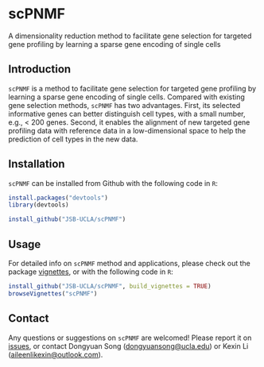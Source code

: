 # scPNMF
A dimensionality reduction method to facilitate gene selection for targeted gene profiling by learning a sparse gene encoding of single cells

## Introduction
`scPNMF` is a method to facilitate gene selection for targeted gene profiling by learning a sparse gene encoding of single cells. Compared with existing gene selection methods, `scPNMF` has two advantages. First, its selected informative genes can better distinguish cell types, with a small number, e.g., < 200 genes. Second, it enables the alignment of new targeted gene profiling data with reference data in a low-dimensional space to help the prediction of cell types in the new data.

## Installation

`scPNMF` can be installed from Github with the following code in `R`:

``` r
install.packages("devtools")
library(devtools)

install_github("JSB-UCLA/scPNMF")
```

## Usage

For detailed info on `scPNMF` method and applications, please check out the package [vignettes](https://htmlpreview.github.io/?https://github.com/JSB-UCLA/Vignettes/blob/master/A%20quick%20start%20of%20PseudotimeDE.html), or with the following code in `R`: 

``` r
install_github("JSB-UCLA/scPNMF", build_vignettes = TRUE)
browseVignettes("scPNMF")
```

## Contact

Any questions or suggestions on `scPNMF` are welcomed! Please report it on [issues](https://github.com/JSB-UCLA/scPNMF/issues), or contact Dongyuan Song (<dongyuansong@ucla.edu>) or Kexin Li (<aileenlikexin@outlook.com>).

